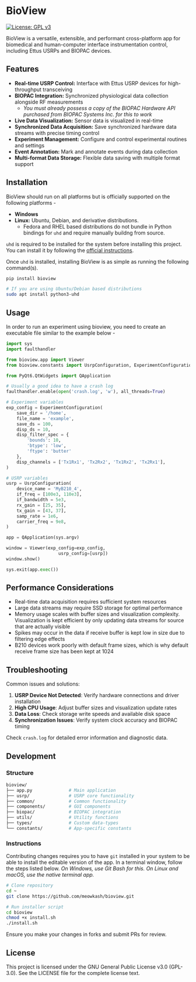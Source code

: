 # BioView

[![License: GPL v3](https://img.shields.io/badge/License-GPLv3-blue.svg)](https://www.gnu.org/licenses/gpl-3.0)

BioView is a versatile, extensible, and performant cross-platform app for biomedical and human-computer interface instrumentation control, including Ettus USRPs and BIOPAC devices.

## Features

* **Real-time USRP Control:** Interface with Ettus USRP devices for high-throughput transceiving
* **BIOPAC Integration:** Synchronized physiological data collection alongside RF measurements
  * *You must already possess a copy of the BIOPAC Hardware API purchased from BIOPAC Systems Inc. for this to work*
* **Live Data Visualization:** Sensor data is visualized in real-time
* **Synchronized Data Acquisition:** Save synchronized hardware data streams with precise timing control
* **Experiment Management:** Configure and control experimental routines and settings
* **Event Annotation:** Mark and annotate events during data collection
* **Multi-format Data Storage:** Flexible data saving with multiple format support

## Installation

BioView should run on all platforms but is officially supported on the following platforms -

* **Windows**
* **Linux:** Ubuntu, Debian, and derivative distributions.
  * Fedora and RHEL based distributions do not bundle in Python bindings for ```uhd``` and require manually buildng from source.
  
```uhd``` is required to be installed for the system before installing this project. You can install it by following the [official instructions](https://files.ettus.com/manual/page_install.html). 

Once ```uhd``` is installed, installing BioView is as simple as running the following command(s).

```bash
pip install bioview

# If you are using Ubuntu/Debian based distributions
sudo apt install python3-uhd
```

## Usage

In order to run an experiment using bioview, you need to create an executable file similar to the example below -

```Python
import sys 
import faulthandler

from bioview.app import Viewer
from bioview.constants import UsrpConfiguration, ExperimentConfiguration

from PyQt6.QtWidgets import QApplication

# Usually a good idea to have a crash log 
faulthandler.enable(open('crash.log', 'w'), all_threads=True)

# Experiment variables 
exp_config = ExperimentConfiguration(
    save_dir = '/home',
    file_name = 'example', 
    save_ds = 100,    
    disp_ds = 10, 
    disp_filter_spec = {
        'bounds': 10,
        'btype': 'low',
        'ftype': 'butter' 
    },
    disp_channels = ['Tx1Rx1', 'Tx2Rx2', 'Tx1Rx2', 'Tx2Rx1'],
)

# USRP variables 
usrp = UsrpConfiguration(
    device_name = 'MyB210_4', 
    if_freq = [100e3, 110e3],
    if_bandwidth = 5e3, 
    rx_gain = [25, 35], 
    tx_gain = [43, 37], 
    samp_rate = 1e6, 
    carrier_freq = 9e8,
)

app = QApplication(sys.argv)

window = Viewer(exp_config=exp_config,
                    usrp_config=[usrp])
window.show()

sys.exit(app.exec())
```

## Performance Considerations

* Real-time data acquisition requires sufficient system resources
* Large data streams may require SSD storage for optimal performance
* Memory usage scales with buffer sizes and visualization complexity. Visualization is kept efficient by only updating data streams for source that are actually visible
* Spikes may occur in the data if receive buffer is kept low in size due to filtering edge effects
* B210 devices work poorly with default frame sizes, which is why default receive frame size has been kept at 1024

## Troubleshooting

Common issues and solutions:

1. **USRP Device Not Detected**: Verify hardware connections and driver installation
2. **High CPU Usage**: Adjust buffer sizes and visualization update rates
3. **Data Loss**: Check storage write speeds and available disk space
4. **Synchronization Issues**: Verify system clock accuracy and BIOPAC timing

Check `crash.log` for detailed error information and diagnostic data.

## Development

### Structure

```bash
bioview/
├── app.py              # Main application
├── usrp/               # USRP core functionality
├── common/             # Common functionality
├── components/         # GUI components
├── biopac/             # BIOPAC integration
├── utils/              # Utility functions
├── types/              # Custom data-types 
└── constants/          # App-specific constants
```

### Instructions

Contributing changes requires you to have ```git``` installed in your system to be able to install the editable version of the app. In a terminal window, follow the steps listed below. *On Windows, use Git Bash for this. On Linux and macOS, use the native terminal app.*

```bash
# Clone repository 
cd ~ 
git clone https://github.com/meowkash/bioview.git 

# Run installer script
cd bioview
chmod +x install.sh
./install.sh 
```

Ensure you make your changes in forks and submit PRs for review.

## License

This project is licensed under the GNU General Public License v3.0 (GPL-3.0). See the LICENSE file for the complete license text.
